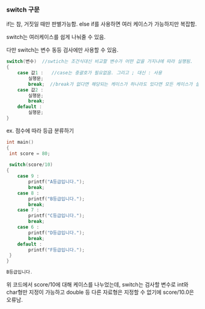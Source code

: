 ### switch 구문

if는 참, 거짓일 때만 판별가능함. else if를 사용하면 여러 케이스가 가능하지만 복잡함.

switch는 여러케이스를 쉽게 나눠줄 수 있음.

다만 switch는 변수 동등 검사에만 사용할 수 있음.

```c
switch(변수)  //swtich는 조건식대신 비교할 변수가 어떤 값을 가지냐에 따라 실행됨.
{
    case 값1 :   //case는 중괄호가 필요없음. 그리고 ; 대신 : 사용
        실행문; 
        break;  //break가 없다면 해당되는 케이스가 하나라도 있다면 모든 케이스가 실행된다.
    case 값2 : 
        실행문; 
        break;  
    default :
        실행문;    
}
```

ex. 점수에 따라 등급 분류하기
```c
int main()
{
 int score = 80;
 
 switch(score/10)
{
 	case 9 :
 		printf("A등급입니다.");
 		break;  
 	case 8 :
 		printf("B등급입니다.");
 		break;
 	case 7 :
 		printf("C등급입니다.");
 		break;
 	case 6 :
 		printf("D등급입니다.");
 		break;
 	default :
 		printf("F등급입니다."); 
 }
}
```
```c
B등급입니다.
```

위 코드에서 score/10에 대해 케이스를 나누었는데, switch는 검사할 변수로 int와 char형만 지정이 가능하고 double 등 다른 자료형은 지정할 수 없기에 score/10.0은 오류남.
